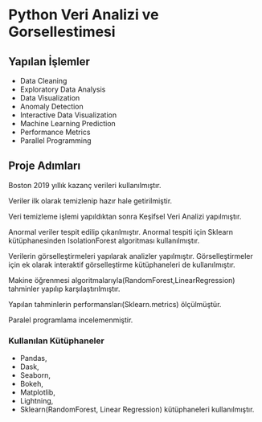 # Python Veri Analizi ve Gorsellestimesi

## Yapılan İşlemler

- Data Cleaning
- Exploratory Data Analysis
- Data Visualization
- Anomaly Detection
- Interactive Data Visualization
- Machine Learning Prediction
- Performance Metrics
- Parallel Programming


## Proje Adımları

Boston 2019 yıllık kazanç verileri kullanılmıştır.

Veriler ilk olarak temizlenip hazır hale getirilmiştir. 

Veri temizleme işlemi yapıldıktan sonra Keşifsel Veri Analizi yapılmıştır.

Anormal veriler tespit edilip çıkarılmıştır. Anormal tespiti için Sklearn kütüphanesinden IsolationForest algoritması kullanılmıştır.

Verilerin görselleştirmeleri yapılarak analizler yapılmıştır. Görselleştirmeler için ek olarak interaktif görselleştirme kütüphaneleri de kullanılmıştır.

Makine öğrenmesi algoritmalarıyla(RandomForest,LinearRegression) tahminler yapılıp karşılaştırılmıştır.

Yapılan tahminlerin performansları(Sklearn.metrics) ölçülmüştür.

Paralel programlama incelemenmiştir.

### Kullanılan Kütüphaneler
- Pandas, 
- Dask,
- Seaborn, 
- Bokeh, 
- Matplotlib, 
- Lightning, 
- Sklearn(RandomForest, Linear Regression) kütüphaneleri kullanılmıştır.


